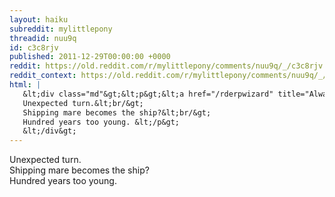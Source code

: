 ```yaml
---
layout: haiku
subreddit: mylittlepony
threadid: nuu9q
id: c3c8rjv
published: 2011-12-29T00:00:00 +0000
reddit: https://old.reddit.com/r/mylittlepony/comments/nuu9q/_/c3c8rjv
reddit_context: https://old.reddit.com/r/mylittlepony/comments/nuu9q/_/c3c8rjv?context=3
html: |
   &lt;div class="md"&gt;&lt;p&gt;&lt;a href="/rderpwizard" title="Always Relevant / Warding Off The Mountain Chill / Paper Bag Princess"&gt;&lt;/a&gt;
   Unexpected turn.&lt;br/&gt;
   Shipping mare becomes the ship?&lt;br/&gt;
   Hundred years too young. &lt;/p&gt;
   &lt;/div&gt;
---
```


[](/rderpwizard "Always Relevant / Warding Off The Mountain Chill / Paper Bag Princess")
Unexpected turn.  
Shipping mare becomes the ship?  
Hundred years too young. 